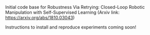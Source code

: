Initial code base for Robustness Via Retrying: Closed-Loop Robotic Manipulation with Self-Supervised Learning
(Arxiv link: https://arxiv.org/abs/1810.03043)

Instructions to install and reproduce experiments coming soon!




